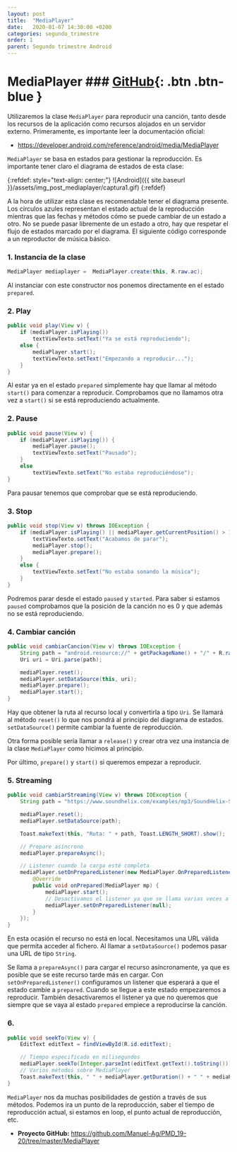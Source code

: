 ```yaml
---
layout: post
title:  "MediaPlayer"
date:   2020-01-07 14:30:00 +0200
categories: segundo_trimestre
order: 1
parent: Segundo trimestre Android
---
```


# MediaPlayer ### [GitHub](https://github.com/Manuel-Ag/PMD_19-20/tree/master/MediaPlayer){: .btn .btn-blue }

Utilizaremos la clase `MediaPlayer` para reproducir una canción, tanto desde los recursos de la aplicación como recursos alojados en un servidor externo. Primeramente, es importante leer la documentación oficial:

+  <https://developer.android.com/reference/android/media/MediaPlayer>

`MediaPlayer` se basa en estados para gestionar la reproducción. Es importante tener claro el diagrama de estados de esta clase:

{:refdef: style="text-align: center;"}
![Android]({{ site.baseurl }}/assets/img_post_mediaplayer/captura1.gif)
{:refdef}

A la hora de utilizar esta clase es recomendable tener el diagrama presente. Los círculos azules representan el estado actual de la reproducción mientras que las fechas y métodos cómo se puede cambiar de un estado a otro. No se puede pasar libremente de un estado a otro, hay que respetar el flujo de estados marcado por el diagrama. El siguiente código corresponde a un reproductor de música básico.

### 1\. Instancia de la clase

```java
MediaPlayer mediaplayer =  MediaPlayer.create(this, R.raw.ac);
```
Al instanciar con este constructor nos ponemos directamente en el estado `prepared`.

### 2\. Play

```java
public void play(View v) {
    if (mediaPlayer.isPlaying())
        textViewTexto.setText("Ya se está reproduciendo");
    else {
        mediaPlayer.start();
        textViewTexto.setText("Empezando a reproducir...");
    }
}
```

Al estar ya en el estado `prepared` simplemente hay que llamar al método `start()` para comenzar a reproducir. Comprobamos que no llamamos otra vez a `start()` si se está reproduciendo actualmente.

### 2\. Pause

```java
public void pause(View v) {
    if (mediaPlayer.isPlaying()) {
        mediaPlayer.pause();
        textViewTexto.setText("Pausado");
    }
    else
        textViewTexto.setText("No estaba reproduciéndose");
}
```
Para pausar tenemos que comprobar que se está reproduciendo.

### 3\. Stop

```java
public void stop(View v) throws IOException {
    if (mediaPlayer.isPlaying() || mediaPlayer.getCurrentPosition() > 1) {
        textViewTexto.setText("Acabamos de parar");
        mediaPlayer.stop();
        mediaPlayer.prepare();
    }
    else {
        textViewTexto.setText("No estaba sonando la música");
    }
}
```
Podremos parar desde el estado `paused` y `started`. Para saber si estamos `paused` comprobamos que la posición de la canción no es 0 y que además no se está reproduciendo.

### 4\. Cambiar canción

```java
public void cambiarCancion(View v) throws IOException {
    String path = "android.resource://" + getPackageName() + "/" + R.raw.classic;
    Uri uri = Uri.parse(path);

    mediaPlayer.reset();
    mediaPlayer.setDataSource(this, uri);
    mediaPlayer.prepare();
    mediaPlayer.start();
}
```

Hay que obtener la ruta al recurso local y convertirla a tipo `Uri`. Se llamará al método `reset()` lo que nos pondrá al principio del diagrama de estados. `setDataSource()` permite cambiar la fuente de reproducción.

Otra forma posible sería llamar a `release()` y crear otra vez una instancia de la clase `MediaPlayer` como hicimos al principio.

Por último, `prepare()` y `start()` si queremos empezar a reproducir.

### 5\. Streaming

```java
public void cambiarStreaming(View v) throws IOException {
    String path = "https://www.soundhelix.com/examples/mp3/SoundHelix-Song-9.mp3";

    mediaPlayer.reset();
    mediaPlayer.setDataSource(path);

    Toast.makeText(this, "Ruta: " + path, Toast.LENGTH_SHORT).show();

    // Prepare asíncrono
    mediaPlayer.prepareAsync();

    // Listener cuando la carga esté completa
    mediaPlayer.setOnPreparedListener(new MediaPlayer.OnPreparedListener() {
        @Override
        public void onPrepared(MediaPlayer mp) {
            mediaPlayer.start();
            // Desactivamos el listener ya que se llama varias veces a prepare() a lo largo del código
            mediaPlayer.setOnPreparedListener(null);
        }
    });
}
```

En esta ocasión el recurso no está en local. Necesitamos una URL válida que permita acceder al fichero. Al llamar a `setDataSource()` podemos pasar una URL de tipo `String`.

Se llama a `prepareAsync()` para cargar el recurso asíncronamente, ya que es posible que se este recurso tarde más en cargar. Con `setOnPreparedListener()` configuramos un listener que esperará a que el estado cambie a `prepared`. Cuando se llegue a este estado empezaremos a reproducir. También desactivaremos el listener ya que no queremos que siempre que se vaya al estado `prepared` empiece a reproducirse la canción.

### 6\.

```java
public void seekTo(View v) {
    EditText editText = findViewById(R.id.editText);

    // Tiempo especificado en milisegundos
    mediaPlayer.seekTo(Integer.parseInt(editText.getText().toString()));
    // Varios métodos sobre MediaPlayer
    Toast.makeText(this, " " + mediaPlayer.getDuration() + " " + mediaPlayer.getCurrentPosition() + " " + mediaPlayer.isLooping(), Toast.LENGTH_SHORT).show();
}
```

`MediaPlayer` nos da muchas posibilidades de gestión a través de sus métodos. Podemos ira un punto de la reproducción, saber el tiempo de reproducción actual, si estamos en loop, el punto actual de reproducción, etc.

* **Proyecto GitHub:** <https://github.com/Manuel-Ag/PMD_19-20/tree/master/MediaPlayer>
